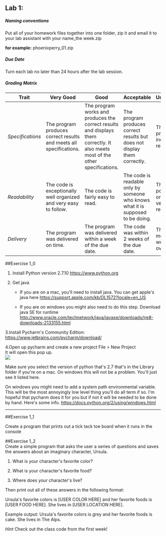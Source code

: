 ## Lab 1: 
 
##### Naming conventions 

Put all of your homework files together into one folder, zip it and email it to your lab assistant with your name_the week.zip 

**for example:** 
phoenixperry_01.zip


##### Due Date 

Turn each lab no later than 24 hours after the lab session. 

##### Grading Matrix 

Trait | Very Good | Good | Acceptable | Unsatisfactory	
--- |--- | --- | --- | --- |
| *Specifications* | The program produces correct results and meets all specifications. | The program works and produces the correct results and displays them correctly. It also meets most of the other specifications. | The program produces correct results but does not display them correctly. | The program is producing incorrect results.
*Readability* | The code is exceptionally well organized and very easy to follow. | The code is fairly easy to read. | The code is readable only by someone who knows what it is supposed to be doing.| The code is poorly organized and very difficult to read.|
*Delivery* | The program was delivered on time. | The program was delivered within a week of the due date. | The code was within 2 weeks of the due date. | The code was more than 2 weeks overdue. 

##Exercise 1_0 
1. Install Python version 2.7.10 
https://www.python.org 

2. Get java 

	* If you are on a mac, you'll need to install java. 
You can get apple's java here
https://support.apple.com/kb/DL1572?locale=en_US 

	
	* If you are on windows you might also need to do this step. Download java SE for runtime 
http://www.oracle.com/technetwork/java/javase/downloads/jre8-downloads-2133155.html 


3.Install Pycharm's Community Edition: 
https://www.jetbrains.com/pycharm/download/ 

4.Open up pycharm and create a new project 
	File > New Project 	
	It will open this pop up. 	
![](https://github.com/phoenixperry/hku_python/blob/master/images/newProject.png)  
	
Make sure you select the version of python that's 2.7 that's in the Library folder if you're on a mac. On windows this will not be a problem. You'll just see it listed here. 

On windows you might need to add a system path environmental variable. This will be the most annoyingly low level thing you'll do all term if so. I'm hopeful that pycharm does it for you but if not it will be needed to be done by hand. Here's some info. https://docs.python.org/2/using/windows.html 



---
##Exercise 1_1 

Create a program that prints out a tick tack toe board when it runs in the console 


##Exercise 1_2  
Create a simple program that asks the user a series of questions and saves the answers about an imaginary character, Ursula.  
 
1. What is your character's favorite color?  

2. What is your character's favorite food?  

3. Where does your character's live?  

Then print out all of these answers in the following format:  

Ursula's favorite colors is [USER COLOR HERE] and her favorite foods is [USER FOOD HERE]. She lives in [USER LOCATION HERE]. 

Example output: 
Ursula's favorite colors is grey and her favorite foods is cake. She lives in The Alps. 

*Hint* Check out the class code from the first week! 
